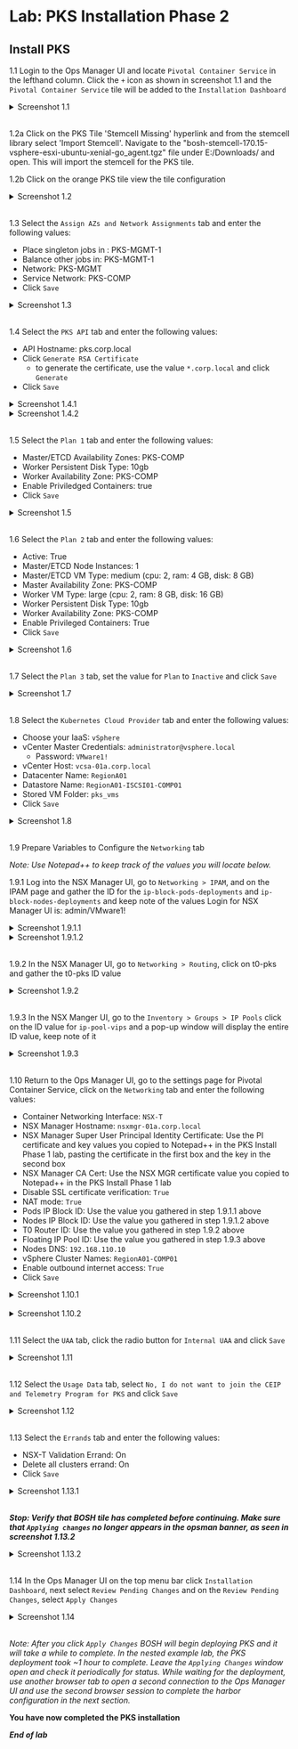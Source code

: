 # Lab: PKS Installation Phase 2

## Install PKS

1.1 Login to the Ops Manager UI and locate `Pivotal Container Service` in the lefthand column. Click the `+` icon as shown in screenshot 1.1 and the `Pivotal Container Service` tile will be added to the `Installation Dashboard`

<details><summary>Screenshot 1.1</summary>
<img src="Images/2018-10-22-21-34-37.png">
</details>
<br/>

1.2a Click on the PKS Tile 'Stemcell Missing' hyperlink and from the stemcell library select 'Import Stemcell'. Navigate to the "bosh-stemcell-170.15-vsphere-esxi-ubuntu-xenial-go_agent.tgz" file  under E:/Downloads/ and open.
This will import the stemcell for the PKS tile.

1.2b Click on the orange PKS tile view the tile configuration

<details><summary>Screenshot 1.2 </summary>
<img src="Images/2018-10-22-01-55-47.png">
</details>
<br>

1.3 Select the `Assign AZs and Network Assignments` tab and enter the following values:

- Place singleton jobs in : PKS-MGMT-1
- Balance other jobs in: PKS-MGMT-1
- Network: PKS-MGMT
- Service Network: PKS-COMP
- Click `Save`

<details><summary>Screenshot 1.3</summary><img src="Images/2019-01-06-17-31-07.png"></details><br>

1.4 Select the `PKS API` tab and enter the following values:

- API Hostname: pks.corp.local
- Click `Generate RSA Certificate`
  - to generate the certificate, use the value `*.corp.local` and click `Generate`
- Click `Save`

<details><summary>Screenshot 1.4.1</summary>
<img src="Images/2018-10-31-13-51-49.png">
</details>

<details><summary>Screenshot 1.4.2</summary>
<img src="Images/2018-10-31-13-51-09.png">
</details>
<br/>

1.5 Select the `Plan 1` tab and enter the following values:

- Master/ETCD Availability Zones: PKS-COMP
- Worker Persistent Disk Type: 10gb
- Worker Availability Zone: PKS-COMP
- Enable Priviledged Containers: true
- Click `Save`

<details><summary>Screenshot 1.5</summary>
<img src="Images/2018-10-22-19-31-47.png">
</details>
<br/>

1.6 Select the `Plan 2` tab and enter the following values:

- Active: True
- Master/ETCD Node Instances: 1
- Master/ETCD VM Type: medium (cpu: 2, ram: 4 GB, disk: 8 GB)
- Master Availability Zone: PKS-COMP
- Worker VM Type: large (cpu: 2, ram: 8 GB, disk: 16 GB)
- Worker Persistent Disk Type: 10gb
- Worker Availability Zone: PKS-COMP
- Enable Privileged Containers: True
- Click `Save`

<details><summary>Screenshot 1.6</summary>
<img src="Images/2018-10-22-19-37-39.png">
</details>
<br/>

1.7 Select the `Plan 3` tab, set the value for `Plan` to `Inactive` and click `Save`

<details><summary>Screenshot 1.7</summary>
<img src="Images/2018-10-22-19-39-35.png">
</details>
<br/>

1.8 Select the `Kubernetes Cloud Provider` tab and enter the following values:

- Choose your IaaS: `vSphere`
- vCenter Master Credentials: `administrator@vsphere.local`
  - Password: `VMware1!`
- vCenter Host: `vcsa-01a.corp.local`
- Datacenter Name: `RegionA01`
- Datastore Name: `RegionA01-ISCSI01-COMP01`
- Stored VM Folder: `pks_vms`
- Click `Save`

<details><summary>Screenshot 1.8</summary>
<img src="Images/2018-10-22-19-45-25.png">
</details>
<br/>

1.9 Prepare Variables to Configure the `Networking` tab

_Note: Use Notepad++ to keep track of the values you will locate below._

1.9.1 Log into the NSX Manager UI, go to `Networking > IPAM`, and on the IPAM page and gather the ID for the `ip-block-pods-deployments` and `ip-block-nodes-deployments` and keep note of the values
Login for NSX Manager UI is: admin/VMware1!

<details><summary>Screenshot 1.9.1.1</summary>
<img src="Images/2018-10-22-19-56-07.png">
</details>

<details><summary>Screenshot 1.9.1.2</summary>
<img src="Images/2018-10-22-19-54-15.png">
</details>
<br>

1.9.2 In the NSX Manager UI, go to `Networking > Routing`, click on t0-pks and gather the t0-pks ID value

<details><summary>Screenshot 1.9.2</summary>
<img src="Images/2018-10-22-19-59-01.png">
</details>
<br/>

1.9.3 In the NSX Manger UI, go to the `Inventory > Groups > IP Pools` click on the ID value for `ip-pool-vips` and a pop-up window will display the entire ID value, keep note of it

<details><summary>Screenshot 1.9.3</summary>
<img src="Images/2018-10-22-20-12-07.png">
</details>
<br/>

1.10 Return to the Ops Manager UI, go to the settings page for Pivotal Container Service, click on the `Networking` tab and enter the following values:

- Container Networking Interface: `NSX-T`
- NSX Manager Hostname: `nsxmgr-01a.corp.local`
- NSX Manager Super User Principal Identity Certificate: Use the PI certificate and key values you copied to Notepad++ in the PKS Install Phase 1 lab, pasting the certificate in the first box and the key in the second box
- NSX Manager CA Cert: Use the NSX MGR certificate value you copied to Notepad++ in the PKS Install Phase 1 lab
- Disable SSL certificate verification: `True`
- NAT mode: `True`
- Pods IP Block ID: Use the value you gathered in step 1.9.1.1 above
- Nodes IP Block ID: Use the value you gathered in step 1.9.1.2 above
- T0 Router ID: Use the value you gathered in step 1.9.2 above
- Floating IP Pool ID: Use the value you gathered in step 1.9.3 above
- Nodes DNS: `192.168.110.10`
- vSphere Cluster Names: `RegionA01-COMP01`
- Enable outbound internet access: `True`
- Click `Save`

<details><summary>Screenshot 1.10.1</summary>
<img src="Images/2018-10-22-20-28-14.png">
</details>
<br/>

<details><summary>Screenshot 1.10.2</summary>
<img src="Images/2018-10-22-20-29-03.png">
</details>
<br/>

1.11 Select the `UAA` tab, click the radio button for `Internal UAA` and click `Save`

<details><summary>Screenshot 1.11</summary>
<img src="Images/2018-10-22-20-30-52.png">
</details>
<br/>

1.12 Select the `Usage Data` tab, select `No, I do not want to join the CEIP and Telemetry Program for PKS` and click `Save`

<details><summary>Screenshot 1.12</summary>
<img src="Images/2018-10-31-14-07-35.png">
</details>
<br/>

1.13 Select the `Errands` tab and enter the following values:

- NSX-T Validation Errand: On
- Delete all clusters errand: On
- Click `Save`

<details><summary>Screenshot 1.13.1</summary>
<img src="Images/2018-10-22-20-33-01.png">
</details>
<br/>

_**Stop: Verify that BOSH tile has completed before continuing. Make sure that `Applying changes` no longer appears in the opsman banner, as seen in screenshot 1.13.2**_

<details><summary>Screenshot 1.13.2</summary><img src="Images/2019-01-12-00-35-16.png"></details><br>

1.14 In the Ops Manager UI on the top menu bar click `Installation Dashboard`, next select `Review Pending Changes` and on the `Review Pending Changes`, select `Apply Changes`

<details><summary>Screenshot 1.14</summary>
<img src="Images/2018-10-22-21-09-16.png">
</details>
<br/>

_Note: After you click `Apply Changes` BOSH will begin deploying PKS and it will take a while to complete. In the nested example lab, the PKS deployment took ~1 hour to complete. Leave the `Applying Changes` window open and check it periodically for status. While waiting for the deployment, use another browser tab to open a second connection to the Ops Manager UI and use the second browser session to complete the harbor configuration in the next section._

**You have now completed the PKS installation**

***End of lab***

